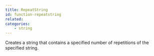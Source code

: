 ```yaml
---
title: RepeatString
id: function-repeatstring
related:
categories:
    - string
---
```


Creates a string that contains a specified number of
        repetitions of the specified string.